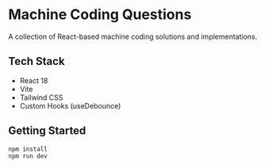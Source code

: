 # Machine Coding Questions

A collection of React-based machine coding solutions and implementations.

## Tech Stack

- React 18
- Vite
- Tailwind CSS
- Custom Hooks (useDebounce)

## Getting Started

```bash
npm install
npm run dev
```